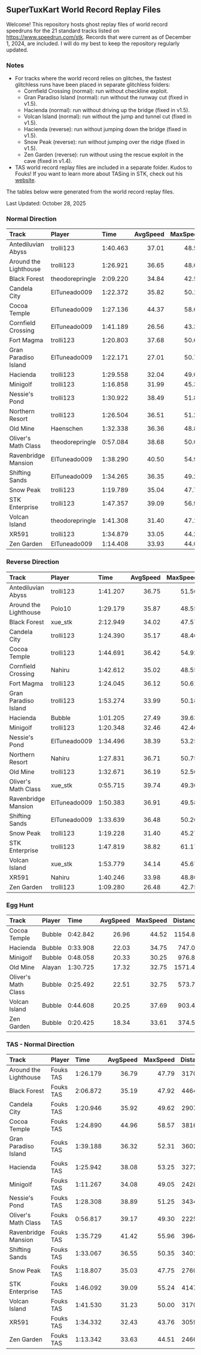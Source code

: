 ## SuperTuxKart World Record Replay Files
Welcome! This repository hosts ghost replay files of world record speedruns for
the 21 standard tracks listed on <https://www.speedrun.com/stk>. Records that
were current as of December 1, 2024, are included. I will do my best to keep
the repository regularly updated.

### Notes
- For tracks where the world record relies on glitches, the fastest glitchless
runs have been placed in separate glitchless folders:
  - Cornfield Crossing (normal): run without checkline exploit.
  - Gran Paradiso Island (normal): run without the runway cut (fixed in v1.5).
  - Hacienda (normal): run without driving up the bridge (fixed in v1.5).
  - Volcan Island (normal): run without the jump and tunnel cut (fixed in v1.5).
  - Hacienda (reverse): run without jumping down the bridge (fixed in v1.5).
  - Snow Peak (reverse): run without jumping over the ridge (fixed in v1.5).
  - Zen Garden (reverse): run without using the rescue exploit in the cave (fixed in v1.4).
- TAS world record replay files are included in a separate folder. Kudos to Fouks! If you want to
learn more about TASing in STK, check out his [website](https://moeverse.xyz/stk/tas).

The tables below were generated from the world record replay files.

Last Updated: October 28, 2025

  
### Normal Direction

|Track                 |Player          |Time     | AvgSpeed| MaxSpeed| Distance| Laps|
|:---------------------|:---------------|:--------|--------:|--------:|--------:|----:|
|Antediluvian Abyss    |trolli123       |1:40.463 |    37.01|    48.53|  3718.13|    3|
|Around the Lighthouse |trolli123       |1:26.921 |    36.65|    48.01|  3185.61|    4|
|Black Forest          |theodorepringle |2:09.220 |    34.84|    42.58|  4501.95|    2|
|Candela City          |ElTuneado009    |1:22.372 |    35.82|    50.16|  2950.49|    3|
|Cocoa Temple          |ElTuneado009    |1:27.136 |    44.37|    58.64|  3866.35|    3|
|Cornfield Crossing    |ElTuneado009    |1:41.189 |    26.56|    43.32|  2687.58|    3|
|Fort Magma            |trolli123       |1:20.803 |    37.68|    50.67|  3044.34|    3|
|Gran Paradiso Island  |ElTuneado009    |1:22.171 |    27.01|    50.75|  2219.47|    3|
|Hacienda              |trolli123       |1:29.558 |    32.04|    49.01|  2869.16|    3|
|Minigolf              |trolli123       |1:16.858 |    31.99|    45.30|  2458.59|    4|
|Nessie's Pond         |trolli123       |1:30.922 |    38.49|    51.81|  3499.72|    3|
|Northern Resort       |trolli123       |1:26.504 |    36.51|    51.24|  3158.49|    3|
|Old Mine              |Haenschen       |1:32.338 |    36.36|    48.84|  3357.66|    3|
|Oliver's Math Class   |theodorepringle |0:57.084 |    38.68|    50.01|  2208.00|    6|
|Ravenbridge Mansion   |ElTuneado009    |1:38.290 |    40.50|    54.96|  3980.92|    3|
|Shifting Sands        |ElTuneado009    |1:34.265 |    36.35|    49.20|  3426.22|    3|
|Snow Peak             |trolli123       |1:19.789 |    35.04|    47.74|  2795.48|    3|
|STK Enterprise        |trolli123       |1:47.357 |    39.09|    56.94|  4196.93|    3|
|Volcan Island         |theodorepringle |1:41.308 |    31.40|    47.12|  3181.14|    2|
|XR591                 |trolli123       |1:34.879 |    33.05|    44.29|  3136.02|    3|
|Zen Garden            |ElTuneado009    |1:14.408 |    33.93|    44.03|  2524.85|    4|

  
### Reverse Direction

|Track                 |Player       |Time     | AvgSpeed| MaxSpeed| Distance| Laps|
|:---------------------|:------------|:--------|--------:|--------:|--------:|----:|
|Antediluvian Abyss    |trolli123    |1:41.207 |    36.75|    51.56|  3718.93|    3|
|Around the Lighthouse |Polo10       |1:29.179 |    35.87|    48.55|  3198.57|    4|
|Black Forest          |xue_stk      |2:12.949 |    34.02|    47.57|  4522.37|    2|
|Candela City          |trolli123    |1:24.390 |    35.17|    48.46|  2967.60|    3|
|Cocoa Temple          |trolli123    |1:44.691 |    36.42|    54.92|  3813.22|    3|
|Cornfield Crossing    |Nahiru       |1:42.612 |    35.02|    48.55|  3593.91|    3|
|Fort Magma            |trolli123    |1:24.045 |    36.12|    50.61|  3035.97|    3|
|Gran Paradiso Island  |trolli123    |1:53.274 |    33.99|    50.18|  3850.18|    3|
|Hacienda              |Bubble       |1:01.205 |    27.49|    39.63|  1682.47|    3|
|Minigolf              |trolli123    |1:20.348 |    32.46|    42.46|  2608.05|    4|
|Nessie's Pond         |ElTuneado009 |1:34.496 |    38.39|    53.25|  3627.52|    3|
|Northern Resort       |Nahiru       |1:27.831 |    36.71|    50.75|  3224.35|    3|
|Old Mine              |trolli123    |1:32.671 |    36.19|    52.50|  3353.44|    3|
|Oliver's Math Class   |xue_stk      |0:55.715 |    39.74|    49.30|  2214.37|    6|
|Ravenbridge Mansion   |ElTuneado009 |1:50.383 |    36.91|    49.58|  4073.75|    3|
|Shifting Sands        |ElTuneado009 |1:33.639 |    36.48|    50.26|  3416.35|    3|
|Snow Peak             |trolli123    |1:19.228 |    31.40|    45.27|  2488.14|    3|
|STK Enterprise        |trolli123    |1:47.819 |    38.82|    61.17|  4185.23|    3|
|Volcan Island         |xue_stk      |1:53.779 |    34.14|    45.67|  3884.33|    2|
|XR591                 |Nahiru       |1:40.246 |    33.98|    48.80|  3406.68|    3|
|Zen Garden            |trolli123    |1:09.280 |    26.48|    42.75|  1834.47|    4|

  
### Egg Hunt

|Track               |Player |Time     | AvgSpeed| MaxSpeed| Distance|
|:-------------------|:------|:--------|--------:|--------:|--------:|
|Cocoa Temple        |Bubble |0:42.842 |    26.96|    44.52|  1154.82|
|Hacienda            |Bubble |0:33.908 |    22.03|    34.75|   747.08|
|Minigolf            |Bubble |0:48.058 |    20.33|    30.25|   976.84|
|Old Mine            |Alayan |1:30.725 |    17.32|    32.75|  1571.45|
|Oliver's Math Class |Bubble |0:25.492 |    22.51|    32.75|   573.75|
|Volcan Island       |Bubble |0:44.608 |    20.25|    37.69|   903.47|
|Zen Garden          |Bubble |0:20.425 |    18.34|    33.61|   374.52|


### TAS - Normal Direction

|Track                 |Player    |Time     | AvgSpeed| MaxSpeed| Distance| Laps|
|:---------------------|:---------|:--------|--------:|--------:|--------:|----:|
|Around the Lighthouse |Fouks TAS |1:26.179 |    36.79|    47.79|  3170.17|    4|
|Black Forest          |Fouks TAS |2:06.872 |    35.19|    47.92|  4464.51|    2|
|Candela City          |Fouks TAS |1:20.946 |    35.92|    49.62|  2907.37|    3|
|Cocoa Temple          |Fouks TAS |1:24.890 |    44.96|    58.57|  3816.93|    3|
|Gran Paradiso Island  |Fouks TAS |1:39.188 |    36.32|    52.31|  3602.03|    3|
|Hacienda              |Fouks TAS |1:25.942 |    38.08|    53.25|  3272.65|    3|
|Minigolf              |Fouks TAS |1:11.267 |    34.08|    49.05|  2428.86|    4|
|Nessie's Pond         |Fouks TAS |1:28.308 |    38.89|    51.25|  3434.33|    3|
|Oliver's Math Class   |Fouks TAS |0:56.817 |    39.17|    49.30|  2225.53|    6|
|Ravenbridge Mansion   |Fouks TAS |1:35.729 |    41.42|    55.96|  3964.84|    3|
|Shifting Sands        |Fouks TAS |1:33.067 |    36.55|    50.35|  3401.62|    3|
|Snow Peak             |Fouks TAS |1:18.807 |    35.03|    47.75|  2760.82|    3|
|STK Enterprise        |Fouks TAS |1:46.092 |    39.09|    55.24|  4147.62|    3|
|Volcan Island         |Fouks TAS |1:41.530 |    31.23|    50.00|  3170.64|    2|
|XR591                 |Fouks TAS |1:34.332 |    32.43|    43.76|  3059.00|    3|
|Zen Garden            |Fouks TAS |1:13.342 |    33.63|    44.51|  2466.66|    4|
